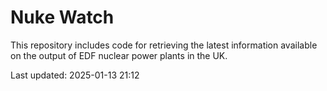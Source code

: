 # Nuke Watch

This repository includes code for retrieving the latest information available on the output of EDF nuclear power plants in the UK.

Last updated: 2025-01-13 21:12